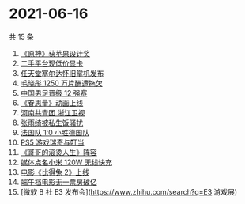 # 2021-06-16

共 15 条

<!-- BEGIN -->
<!-- 最后更新时间 Wed Jun 16 2021 17:05:25 GMT+0800 (China Standard Time) -->

1. [《原神》获苹果设计奖](https://www.zhihu.com/search?q=原神)
2. [二手平台现低价显卡](https://www.zhihu.com/search?q=显卡)
3. [任天堂塞尔达怀旧掌机发布](https://www.zhihu.com/search?q=塞尔达)
4. [毛晓彤 1250 万片酬遭拖欠](https://www.zhihu.com/search?q=毛晓彤)
5. [中国男足晋级 12 强赛](https://www.zhihu.com/search?q=中国男足)
6. [《眷思量》动画上线](https://www.zhihu.com/search?q=眷思量)
7. [河南共青团 浙江卫视](https://www.zhihu.com/search?q=浙江卫视抄袭)
8. [张雨绮被私生饭骚扰](https://www.zhihu.com/search?q=张雨绮)
9. [法国队 1:0 小胜德国队](https://www.zhihu.com/search?q=德法大战)
10. [PS5 游戏瑞奇与叮当](https://www.zhihu.com/search?q=瑞奇与叮当)
11. [《哥哥的滚烫人生》阵容](https://www.zhihu.com/search?q=哥哥的滚烫人生)
12. [媒体点名小米 120W 无线快充](https://www.zhihu.com/search?q=小米快充)
13. [电影《比得兔 2》上线](https://www.zhihu.com/search?q=比得兔2)
14. [端午档电影无一票房破亿](https://www.zhihu.com/search?q=端午档票房)
15. [微软 B 社 E3 发布会](https://www.zhihu.com/search?q=E3 游戏展)

<!-- END -->
